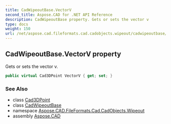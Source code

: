 ```yaml
---
title: CadWipeoutBase.VectorV
second_title: Aspose.CAD for .NET API Reference
description: CadWipeoutBase property. Gets or sets the vector v
type: docs
weight: 150
url: /net/aspose.cad.fileformats.cad.cadobjects.wipeout/cadwipeoutbase/vectorv/
---
```

## CadWipeoutBase.VectorV property

Gets or sets the vector v.

```csharp
public virtual Cad3DPoint VectorV { get; set; }
```

### See Also

* class [Cad3DPoint](../../../aspose.cad.fileformats.cad.cadobjects/cad3dpoint/)
* class [CadWipeoutBase](../)
* namespace [Aspose.CAD.FileFormats.Cad.CadObjects.Wipeout](../../cadwipeoutbase/)
* assembly [Aspose.CAD](../../../)


